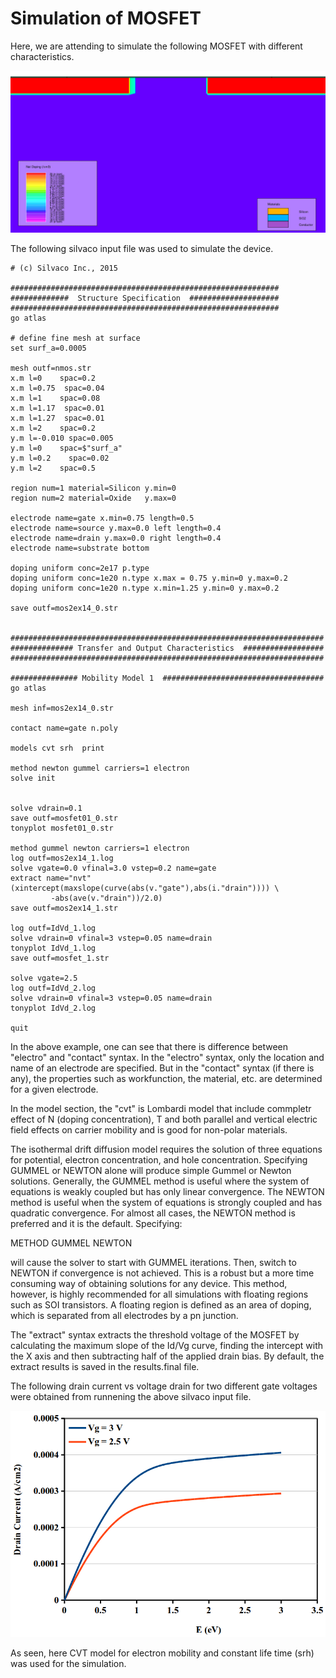 # Simulation of MOSFET
Here, we are attending to simulate the following MOSFET with different characteristics. 

![](https://github.com/rvatanme/Transistors/blob/main/MOSFET/Simulation/MOSFET_str.png)

The following silvaco input file was used to simulate the device.

    # (c) Silvaco Inc., 2015

    ############################################################
    #############  Structure Specification  ####################
    ############################################################
    go atlas

    # define fine mesh at surface
    set surf_a=0.0005

    mesh outf=nmos.str
    x.m l=0    spac=0.2
    x.m l=0.75  spac=0.04
    x.m l=1    spac=0.08
    x.m l=1.17  spac=0.01
    x.m l=1.27  spac=0.01
    x.m l=2    spac=0.2
    y.m l=-0.010 spac=0.005
    y.m l=0    spac=$"surf_a"
    y.m l=0.2    spac=0.02
    y.m l=2    spac=0.5

    region num=1 material=Silicon y.min=0
    region num=2 material=Oxide   y.max=0

    electrode name=gate x.min=0.75 length=0.5    
    electrode name=source y.max=0.0 left length=0.4    
    electrode name=drain y.max=0.0 right length=0.4    
    electrode name=substrate bottom

    doping uniform conc=2e17 p.type
    doping uniform conc=1e20 n.type x.max = 0.75 y.min=0 y.max=0.2
    doping uniform conc=1e20 n.type x.min=1.25 y.min=0 y.max=0.2

    save outf=mos2ex14_0.str


    ######################################################################
    ############## Transfer and Output Characteristics  ##################
    ######################################################################

    ############### Mobility Model 1  ####################################
    go atlas

    mesh inf=mos2ex14_0.str

    contact name=gate n.poly

    models cvt srh  print  
 
    method newton gummel carriers=1 electron
    solve init


    solve vdrain=0.1
    save outf=mosfet01_0.str
    tonyplot mosfet01_0.str

    method gummel newton carriers=1 electron
    log outf=mos2ex14_1.log
    solve vgate=0.0 vfinal=3.0 vstep=0.2 name=gate
    extract name="nvt" (xintercept(maxslope(curve(abs(v."gate"),abs(i."drain")))) \
             -abs(ave(v."drain"))/2.0)
    save outf=mos2ex14_1.str

    log outf=IdVd_1.log
    solve vdrain=0 vfinal=3 vstep=0.05 name=drain
    tonyplot IdVd_1.log
    save outf=mosfet_1.str

    solve vgate=2.5
    log outf=IdVd_2.log
    solve vdrain=0 vfinal=3 vstep=0.05 name=drain
    tonyplot IdVd_2.log

    quit

In the above example, one can see that there is difference between "electro" and "contact" syntax. In the "electro" syntax, only the location and name of an electrode are specified. But in the "contact" syntax (if there is any), the properties such as workfunction, the material, etc. are determined for a given electrode. 

In the model section, the "cvt" is Lombardi model that include commpletr effect of N (doping concentration), T and both parallel and vertical electric field effects on carrier mobility and is good for non-polar materials. 

The isothermal drift diffusion model requires the solution of three equations for potential, electron concentration, and hole concentration. Specifying GUMMEL or NEWTON alone will produce simple Gummel or Newton solutions. Generally, the GUMMEL method is useful where the system of equations is weakly coupled but has only linear convergence. The NEWTON method is useful when the system of equations is strongly coupled and has quadratic convergence. For almost all cases, the NEWTON method is preferred and it is the default. Specifying:

METHOD GUMMEL NEWTON

will cause the solver to start with GUMMEL iterations. Then, switch to NEWTON if convergence is not achieved. This is a robust but a more time consuming way of obtaining solutions for any device. This method, however, is highly recommended for all simulations with floating regions such as SOI transistors. A floating region is defined as an area of doping, which is separated from all electrodes by a pn junction.

The "extract" syntax extracts the threshold voltage of the MOSFET by calculating the maximum slope of the Id/Vg curve, finding the intercept with the X axis and then subtracting half of the applied drain bias. By default, the extract results is saved in the results.final file. 

The following drain current vs voltage drain for two different gate voltages were obtained from runnening the above silvaco input file.

![](https://github.com/rvatanme/Transistors/blob/main/MOSFET/Simulation/Id-mosfet.png)

As seen, here CVT model for electron mobility and constant life time (srh) was used for the simulation.
